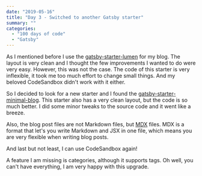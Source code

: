 ```yaml
---
date: "2019-05-16"
title: "Day 3 - Switched to another Gatsby starter"
summary: ""
categories:
  - "100 days of code"
  - "Gatsby"
---
```


As I mentioned before I use the [gatsby-starter-lumen] for my blog. The layout is very
clean and I thought the few improvements I wanted to do were very easy. However, this
was not the case. The code of this starter is very inflexible, it took me too much effort
to change small things. And my beloved CodeSandbox didn't work with it either.

So I decided to look for a new starter and I found the [gatsby-starter-minimal-blog].
This starter also has a very clean layout, but the code is so much better. I did some
minor tweaks to the source code and it went like a breeze.

Also, the blog post files are not Markdown files, but [MDX] files. MDX is a format that
let's you write Markdown and JSX in one file, which means you are very flexible when
writing blog posts.

And last but not least, I can use CodeSandbox again!

A feature I am missing is categories, although it supports tags. Oh well,
you can't have everything, I am very happy with this upgrade.

[gatsby-starter-lumen]: https://www.gatsbyjs.org/starters/alxshelepenok/gatsby-starter-lumen
[gatsby-starter-minimal-blog]: https://www.gatsbyjs.org/starters/LekoArts/gatsby-starter-minimal-blog/
[mdx]: https://mdxjs.com
